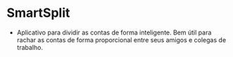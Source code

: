 # SmartSplit
- Aplicativo para dividir as contas de forma inteligente. Bem útil para rachar as contas de forma proporcional entre seus amigos e colegas de trabalho.